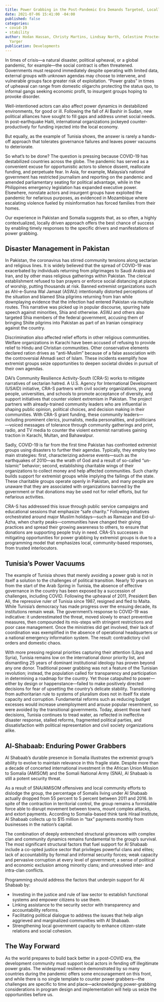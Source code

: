 ```yaml
---
title: Power Grabbing in the Post-Pandemic Era Demands Targeted, Locally Driven Responses
date: 2021-07-06 15:41:00 -04:00
published: false
categories:
- covid-19
- stability
author: Hodan Hassan, Christy Martins, Lindsay North, Celestine Procter, and Abby
  Yarger
publication: Developments
---
```


In times of crisis—a natural disaster, political upheaval, or a global pandemic, for example—the social contract is often threatened. Governments must respond immediately despite operating with limited data, external groups with unknown agendas may choose to intervene, and vulnerable groups face greater risk of exploitation. “Power grabs” in times of upheaval can range from domestic oligarchs protecting the status quo, to informal gangs seeking economic profit, to insurgent groups hoping to provoke disorder. 

Well-intentioned actors can also affect power dynamics in destabilized environments, for good or ill. Following the fall of Al Bashir in Sudan, new political alliances have sought to fill gaps and address unmet social needs. In post-earthquake Haiti, international organizations jockeyed counter-productively for funding injected into the local economy. 

But equally, as the example of Tunisia shows, the answer is rarely a hands-off approach that tolerates governance failures and leaves power vacuums to deteriorate. 







So what’s to be done? The question is pressing because COVID-19 has destabilized countries across the globe. The pandemic has served as a convenient excuse for opportunistic actors to silence dissent, reallocate funding, and perpetuate fear. In Asia, for example, Malaysia’s national government has restricted journalism and reporting on the pandemic and amended parliamentary seating for political advantage, while in the Philippines emergency legislation has expanded executive power. Elsewhere, nonstate actors and insurgent groups have exploited the pandemic for nefarious purposes, as evidenced in Mozambique where escalating violence fueled by misinformation has forced families from their homes.

Our experience in Pakistan and Somalia suggests that, as so often, a highly contextualized, locally driven approach offers the best chance of success by enabling timely responses to the specific drivers and manifestations of power grabbing. 

## Disaster Management in Pakistan 

In Pakistan, the coronavirus has stirred community tensions along sectarian and religious lines. It is widely believed that the spread of COVID-19 was exacerbated by individuals returning from pilgrimages to Saudi Arabia and Iran, and by other mass religious gatherings within Pakistan. The clerical establishment refused to ban prayers or enforce social distancing at places of worship, putting thousands at risk. Banned extremist organizations such as Ahl-e-Sunna Wal Jamaat (ASWJ) intentionally distorted perceptions of the situation and blamed Shia pilgrims returning from Iran while downplaying evidence that the infection had entered Pakistan via multiple routes. This narrative was picked up in popular discourse, spurring hate speech against minorities, Shia and otherwise. ASWJ and others also targeted Shia members of the federal government, accusing them of bringing Shiite pilgrims into Pakistan as part of an Iranian conspiracy against the country.

Discrimination also affected relief efforts in other religious communities. Welfare organizations in Karachi have been accused of refusing to provide relief to Hindu and Christian communities. Other conservative elements declared ration drives as “anti-Muslim” because of a false association with the controversial Ahmadi sect of Islam. These incidents exemplify how extremist groups seize opportunities to deepen societal divides in pursuit of their own agendas. 

DAI’s Community Resilience Activity-South (CRA-S) works to mitigate narratives of sectarian hatred. A U.S. Agency for International Development (USAID) initiative, CRA-S partners with civil society organizations, young people, universities, and schools to promote acceptance of diversity, and support initiatives that counter violent extremism in Pakistan. The project partners with already-trained community leaders who are influential in shaping public opinion, political choices, and decision making in their communities. With CRA-S grant funding, these community leaders—including prominent clerics, journalists, media personalities, and politicians—voiced messages of tolerance through community gatherings and print, radio, and TV media to counter the violent extremist narratives gaining traction in Karachi, Multan, and Bahawalpur. 

Sadly, COVID-19 is far from the first time Pakistan has confronted extremist groups using disasters to further their agendas. Typically, they employ two main strategies: first, characterizing adverse events—such as the earthquakes of 2010—as the wrath of God and a result of so-called “un-Islamic” behavior; second, establishing charitable wings of their organizations to collect money and help affected communities. Such charity builds support for extremist groups while implying the failings of the state. These charitable groups operate openly in Pakistan, and many people are unaware that they are associated with organizations banned by the government or that donations may be used not for relief efforts, but for nefarious activities.

CRA-S has addressed this issue through public service campaigns and educational sessions that emphasize “safe charity.” Following initiatives orchestrated around major Muslim holidays—such as Ramazan and Eid-ul-Azha, when charity peaks—communities have changed their giving practices and spread their growing awareness to others, to ensure that donations are supporting people truly in need. CRA-S’s successes in mitigating opportunities for power grabbing by extremist groups is due to a programming model that emphasizes local, community-based responses, from trusted interlocutors. 

## Tunisia’s Power Vacuums 

The example of Tunisia shows that merely avoiding a power grab is not in itself a solution to the challenges of political transition. Nearly 10 years on from the start of the Arab Spring in Tunisia, the absence of effective governance in the country has been exposed by a succession of challenges, including COVID. Following the upheaval of 2011, President Ben Ali, the repressive ruler of Tunisia since 1987, resigned and fled to Malta. While Tunisia’s democracy has made progress over the ensuing decade, its institutions remain weak. The government’s response to COVID-19 was indicative: it underestimated the threat, moved slowly to enact preventive measures, then compounded its mis-steps with stringent restrictions and poor case management. Once the ministries did get involved, their lack of coordination was exemplified in the absence of operational headquarters or a national emergency information system. The result: contradictory civil orders and domestic chaos. 

With more pressing regional priorities capturing their attention (Libya and Syria), Tunisia remains low on the international donor priority list, and dismantling 25 years of dominant institutional ideology has proven beyond any one donor. Traditional power grabbing was not a feature of the Tunisian revolution; instead, the population called for transparency and participation in determining a roadmap for the country. Yet those catapulted to power—either by design or happenstance—failed to make positively directed decisions for fear of upsetting the country’s delicate stability. Transitioning from authoritarian rule to systems of pluralism does not in itself fix state capacity and corruption. Fundamental reforms such as reducing budget excesses would increase unemployment and arouse popular resentment, so were avoided by the transitional governments. Today, absent those hard decisions, Tunisia continues to tread water, as reflected in ineffective disaster response, stalled reforms, fragmented political parties, and dissatisfaction with political representation and civil society organizations alike.

## Al-Shabaab: Enduring Power Grabbers

Al Shabaab’s durable presence in Somalia illustrates the extremist group’s ability to evolve to maintain relevance in this fragile state. Despite more than a decade of concerted international investment in the African Union Mission to Somalia (AMISOM) and the Somali National Army (SNA), Al Shabaab is still a potent security threat. 

As a result of SNA/AMISOM offensives and local community efforts to dislodge the group, the percentage of Somalis living under Al Shabaab actually dropped from 55 percent to 5 percent between 2011 and 2016. In spite of the contraction in territorial control, the group remains a formidable force able to disrupt movement between towns, mount complex attacks, and extort payments. According to Somalia-based think tank Hiraal Institute, Al Shabaab collects up to $15 million in “tax” payments monthly from businesses in the nation’s capital. 

The combination of deeply entrenched structural grievances with complex clan and community dynamics remains fundamental to the group’s survival. The most significant structural factors that fuel support for Al Shabaab include a co-opted justice sector that privileges powerful clans and elites; lack of accountability by formal and informal security forces; weak capacity and pervasive corruption at every level of government; a sense of political and economic exclusion among minority clans; and unresolved inter- and intra-clan conflicts. 

Programming should address the factors that underpin support for Al Shabaab by: 
* Investing in the justice and rule of law sector to establish functional systems and empower citizens to use them.
* Linking assistance to the security sector with transparency and accountability reforms.
* Facilitating political dialogue to address the issues that help align aggrieved and marginalized communities with Al Shabaab.
* Strengthening local government capacity to enhance citizen-state relations and social cohesion. 

## The Way Forward

As the world prepares to build back better in a post-COVID era, the development community must support local actors in fending off illegitimate power grabs. The widespread resilience demonstrated by so many countries during the pandemic offers some encouragement on this front, and while there is no single template to counter power grabbers—the challenges are specific to time and place—acknowledging power-grabbing considerations in program design and implementation will help us seize the opportunities before us.